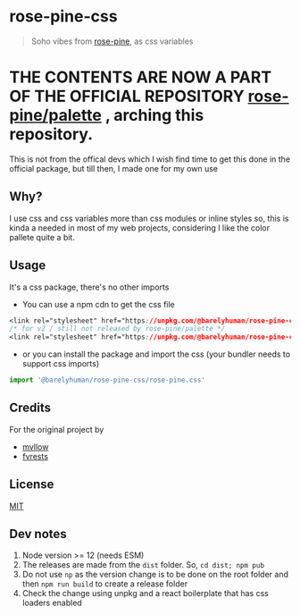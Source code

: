 # rose-pine-css

> Soho vibes from [rose-pine](https://github.com/rose-pine/rose-pine-theme), as css variables

# THE CONTENTS ARE NOW A PART OF THE OFFICIAL REPOSITORY [rose-pine/palette](https://github.com/rose-pine/palette) , arching this repository.

This is not from the offical devs which I wish find time to get this done in the official package, but till then, I made one for my own use

## Why?

I use css and css variables more than css modules or inline styles so, this is kinda a needed in most of my web projects, considering I like the color pallete quite a bit.

## Usage

It's a css package, there's no other imports

- You can use a npm cdn to get the css file

```css
<link rel="stylesheet" href="https://unpkg.com/@barelyhuman/rose-pine-css@0.0.1/rose-pine.css">
/* for v2 / still not released by rose-pine/palette */
<link rel="stylesheet" href="https://unpkg.com/@barelyhuman/rose-pine-css@next/rose-pine.css">
```

- or you can install the package and import the css (your bundler needs to support css imports)

```js
import '@barelyhuman/rose-pine-css/rose-pine.css'
```

## Credits

For the original project by

- [mvllow](https://github.com/mvllow)
- [fvrests](https://github.com/fvrests)

## License

[MIT](/LICENSE)

## Dev notes

1. Node version >= 12 (needs ESM)
2. The releases are made from the `dist` folder. So, `cd dist; npm pub`
3. Do not use `np` as the version change is to be done on the root folder and then `npm run build` to create a release folder
4. Check the change using unpkg and a react boilerplate that has css loaders enabled
